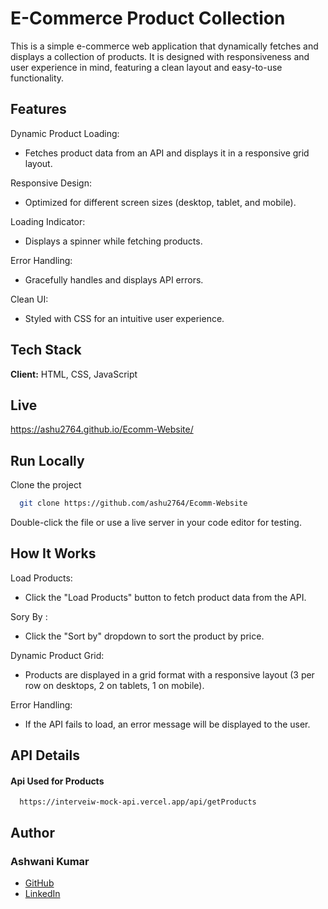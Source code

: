 
# E-Commerce Product Collection

This is a simple e-commerce web application that dynamically fetches and displays a collection of products. It is designed with responsiveness and user experience in mind, featuring a clean layout and easy-to-use functionality.


## Features
Dynamic Product Loading: 
- Fetches product data from an API and displays it in a responsive grid layout.

Responsive Design:
-  Optimized for different screen sizes (desktop, tablet, and mobile).

Loading Indicator:
-  Displays a spinner while fetching products.

Error Handling: 
- Gracefully handles and displays API errors.

Clean UI:
-  Styled with CSS for an intuitive user experience.
## Tech Stack

**Client:** HTML, CSS, JavaScript


## Live

https://ashu2764.github.io/Ecomm-Website/

## Run Locally

Clone the project

```bash
  git clone https://github.com/ashu2764/Ecomm-Website
```

Double-click the file or use a live server in your code editor for testing.




## How It Works

Load Products:

- Click the "Load Products" button to fetch product data from the API.

Sory By :

- Click the "Sort by" dropdown to sort the product by price.

Dynamic Product Grid:

- Products are displayed in a grid format with a responsive layout (3 per row on desktops, 2 on tablets, 1 on mobile).

Error Handling:

- If the API fails to load, an error message will be displayed to the user.


## API Details

#### Api Used for Products 

```
  https://interveiw-mock-api.vercel.app/api/getProducts

```




## Author
### Ashwani Kumar
- [GitHub](https://github.com/ashu2764)
- [LinkedIn](https://www.linkedin.com/in/ashwani-kumar-16a064170/)

